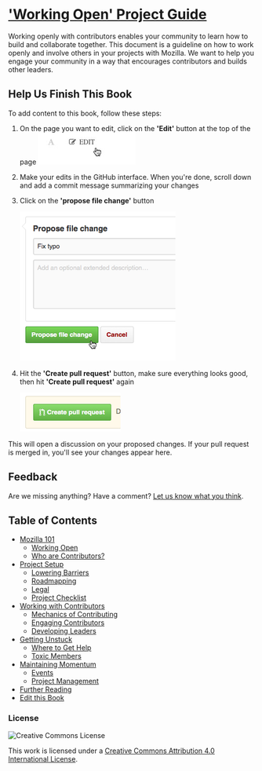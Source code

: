 # ['Working Open' Project Guide](http://mozillascience.github.io/leadership-training/)

Working openly with contributors enables your community to learn how to build
and collaborate together. This document is a guideline on how to work openly and
involve others in your projects with Mozilla. We want to help you engage your
community in a way that encourages contributors and builds other leaders.


## Help Us Finish This Book

To add content to this book, follow these steps:

1. On the page you want to edit, click on the **'Edit'** button at the top of the page
    ![edit](/img/edit.jpg)
2. Make your edits in the GitHub interface. When you're done, scroll down and add a commit message summarizing your changes
3. Click on the **'propose file change'** button

    ![propose](/img/propose.png)
4. Hit the **'Create pull request'** button, make sure everything looks good, then hit **'Create pull request'** again

    ![create](/img/create.png)

This will open a discussion on your proposed changes. If your pull request is merged in, you'll see your changes appear here.

## Feedback

Are we missing anything? Have a comment? [Let us know what you think](https://github.com/mozillascience/leadership-training/issues/new).

## Table of Contents

* [Mozilla 101](http://mozillascience.github.io/leadership-training/01-mozilla_101.html)
  * [Working Open](http://mozillascience.github.io/leadership-training/01.1-working_open.html)
  * [Who are Contributors?](http://mozillascience.github.io/leadership-training/01.2-contributors.html)
* [Project Setup](http://mozillascience.github.io/leadership-training/02-setup.html)
  * [Lowering Barriers](http://mozillascience.github.io/leadership-training/02.1-newcomers.html)
  * [Roadmapping](http://mozillascience.github.io/leadership-training/02.2-roadmap.html)
  * [Legal](http://mozillascience.github.io/leadership-training/02.3-legal.html)
  * [Project Checklist](http://mozillascience.github.io/leadership-training/02.4-checklist.html)
* [Working with Contributors](http://mozillascience.github.io/leadership-training/03-contributors.html)
  * [Mechanics of Contributing](http://mozillascience.github.io/leadership-training/03.1-mechanics.html)
  * [Engaging Contributors](http://mozillascience.github.io/leadership-training/03.2-engaging.html)
  * [Developing Leaders](http://mozillascience.github.io/leadership-training/03.3-leaders.html)
* [Getting Unstuck](http://mozillascience.github.io/leadership-training/04-getting_unstuck.html)
  * [Where to Get Help](http://mozillascience.github.io/leadership-training/04.1-get_help.html)
  * [Toxic Members](http://mozillascience.github.io/leadership-training/04.2-toxic_members.html)
* [Maintaining Momentum](http://mozillascience.github.io/leadership-training/05-momentum.html)
  * [Events](http://mozillascience.github.io/leadership-training/05.1-events.html)
  * [Project Management](http://mozillascience.github.io/leadership-training/05.2-project_management.html)
* [Further Reading](http://mozillascience.github.io/leadership-training/06-reading.html)
* [Edit this Book](http://mozillascience.github.io/leadership-training/CONTRIBUTING.html)



### License
![Creative Commons License](https://i.creativecommons.org/l/by/4.0/88x31.png)

This work is licensed under a [Creative Commons Attribution 4.0 International License](http://creativecommons.org/licenses/by/4.0/).
